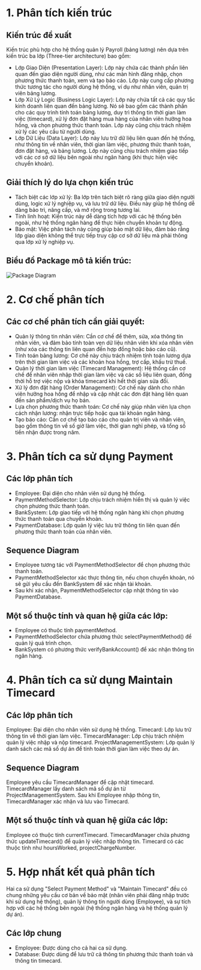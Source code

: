 # 1. Phân tích kiến trúc
## Kiến trúc đề xuất
Kiến trúc phù hợp cho hệ thống quản lý Payroll (bảng lương) nên dựa trên kiến trúc ba lớp (Three-tier architecture) bao gồm:

- Lớp Giao Diện (Presentation Layer): Lớp này chứa các thành phần liên quan đến giao diện người dùng, như các màn hình đăng nhập, chọn phương thức thanh toán, xem và tạo báo cáo. Lớp này cung cấp phương thức tương tác cho người dùng hệ thống, ví dụ như nhân viên, quản trị viên bảng lương.
- Lớp Xử Lý Logic (Business Logic Layer): Lớp này chứa tất cả các quy tắc kinh doanh liên quan đến bảng lương. Nó sẽ bao gồm các thành phần cho các quy trình tính toán bảng lương, duy trì thông tin thời gian làm việc (timecard), xử lý đơn đặt hàng mua hàng của nhân viên hưởng hoa hồng, và chọn phương thức thanh toán. Lớp này cũng chịu trách nhiệm xử lý các yêu cầu từ người dùng.
- Lớp Dữ Liệu (Data Layer): Lớp này lưu trữ dữ liệu liên quan đến hệ thống, như thông tin về nhân viên, thời gian làm việc, phương thức thanh toán, đơn đặt hàng, và bảng lương. Lớp này cũng chịu trách nhiệm giao tiếp với các cơ sở dữ liệu bên ngoài như ngân hàng (khi thực hiện việc chuyển khoản).

## Giải thích lý do lựa chọn kiến trúc
- Tách biệt các lớp xử lý: Ba lớp trên tách biệt rõ ràng giữa giao diện người dùng, logic xử lý nghiệp vụ, và lưu trữ dữ liệu. Điều này giúp hệ thống dễ dàng bảo trì, nâng cấp, và mở rộng trong tương lai.
- Tính linh hoạt: Kiến trúc này dễ dàng tích hợp với các hệ thống bên ngoài, như hệ thống ngân hàng để thực hiện chuyển khoản tự động.
- Bảo mật: Việc phân tách này cũng giúp bảo mật dữ liệu, đảm bảo rằng lớp giao diện không thể trực tiếp truy cập cơ sở dữ liệu mà phải thông qua lớp xử lý nghiệp vụ.
## Biểu đồ Package mô tả kiến trúc:
![Package Diagram](https://www.planttext.com/api/plantuml/png/T99HJW8n48RVUufvKn-u0I44qCG4b80N6BeZD7JRJMU8sHXFveD7yWgsYri1ozjqPZhpzV_x_VarPi4WXzegtXi7mJCf9KOimHBr7hV4C8XX6xori6vPg8QPmMt0Mgdcs0BBG4nEK8ntSsmfm73uu6r5OJI2TmMWBJB3t6-DowSrMT8IHzVnwe9avwjScmP2eHKrFaXEBj347SQzc9eqXafz_15C3cmSCQSLkaTuyXMT0Vo-OufM7sn7cqltTMDzIxH05-Sbf5nw3l4XXNpFSL8w8PgXO0-IuWtoEKoVp8a9klrHuKSd51Nk0EF86rZH4PTtfc7OaBmHER1fFAl_wWy6eu8YgY1IwioaQTEw8MrUZGRjdOl-fALmwviKeBrJ1TUw8GLfJqtiUWeQNthQzHM4lV0WStS25eMxHgN6vAhquNy0003__mC0) 

# 2. Cơ chế phân tích
## Các cơ chế phân tích cần giải quyết: 
- Quản lý thông tin nhân viên: Cần cơ chế để thêm, sửa, xóa thông tin nhân viên, và đảm bảo tính toàn vẹn dữ liệu nhân viên khi xóa nhân viên (như xóa các thông tin liên quan đến hợp đồng hoặc báo cáo cũ).
- Tính toán bảng lương: Cơ chế này chịu trách nhiệm tính toán lương dựa trên thời gian làm việc và các khoản hoa hồng, trợ cấp, khấu trừ thuế.
- Quản lý thời gian làm việc (Timecard Management): Hệ thống cần cơ chế để nhân viên nhập thời gian làm việc và các số liệu liên quan, đồng thời hỗ trợ việc nộp và khóa timecard khi hết thời gian sửa đổi.
- Xử lý đơn đặt hàng (Order Management): Cơ chế này dành cho nhân viên hưởng hoa hồng để nhập và cập nhật các đơn đặt hàng liên quan đến sản phẩm/dịch vụ họ bán.
- Lựa chọn phương thức thanh toán: Cơ chế này giúp nhân viên lựa chọn cách nhận lương: nhận trực tiếp hoặc qua tài khoản ngân hàng.
- Tạo báo cáo: Cần cơ chế tạo báo cáo cho quản trị viên và nhân viên, bao gồm thông tin về số giờ làm việc, thời gian nghỉ phép, và tổng số tiền nhận được trong năm.

# 3. Phân tích ca sử dụng Payment
## Các lớp phân tích
- Employee: Đại diện cho nhân viên sử dụng hệ thống.
- PaymentMethodSelector: Lớp chịu trách nhiệm hiển thị và quản lý việc chọn phương thức thanh toán.
- BankSystem: Lớp giao tiếp với hệ thống ngân hàng khi chọn phương thức thanh toán qua chuyển khoản.
- PaymentDatabase: Lớp quản lý việc lưu trữ thông tin liên quan đến phương thức thanh toán của nhân viên.
## Sequence Diagram 
- Employee tương tác với PaymentMethodSelector để chọn phương thức thanh toán.
- PaymentMethodSelector xác thực thông tin, nếu chọn chuyển khoản, nó sẽ gửi yêu cầu đến BankSystem để xác nhận tài khoản.
- Sau khi xác nhận, PaymentMethodSelector cập nhật thông tin vào PaymentDatabase.
## Một số thuộc tính và quan hệ giữa các lớp:
- Employee có thuộc tính paymentMethod.
- PaymentMethodSelector chứa phương thức selectPaymentMethod() để quản lý quá trình chọn.
- BankSystem có phương thức verifyBankAccount() để xác nhận thông tin ngân hàng.

# 4. Phân tích ca sử dụng Maintain Timecard
## Các lớp phân tích
Employee: Đại diện cho nhân viên sử dụng hệ thống.
Timecard: Lớp lưu trữ thông tin về thời gian làm việc.
TimecardManager: Lớp chịu trách nhiệm quản lý việc nhập và nộp timecard.
ProjectManagementSystem: Lớp quản lý danh sách các mã số dự án để tính toán thời gian làm việc theo dự án.
## Sequence Diagram 
Employee yêu cầu TimecardManager để cập nhật timecard.
TimecardManager lấy danh sách mã số dự án từ ProjectManagementSystem.
Sau khi Employee nhập thông tin, TimecardManager xác nhận và lưu vào Timecard.
## Một số thuộc tính và quan hệ giữa các lớp:
Employee có thuộc tính currentTimecard.
TimecardManager chứa phương thức updateTimecard() để quản lý việc nhập thông tin.
Timecard có các thuộc tính như hoursWorked, projectChargeNumber.

# 5. Hợp nhất kết quả phân tích
Hai ca sử dụng "Select Payment Method" và "Maintain Timecard" đều có chung những yêu cầu cơ bản về bảo mật (nhân viên phải đăng nhập trước khi sử dụng hệ thống), quản lý thông tin người dùng (Employee), và sự tích hợp với các hệ thống bên ngoài (hệ thống ngân hàng và hệ thống quản lý dự án).

## Các lớp chung
- Employee: Được dùng cho cả hai ca sử dụng.
- Database: Được dùng để lưu trữ cả thông tin phương thức thanh toán và thông tin timecard.

